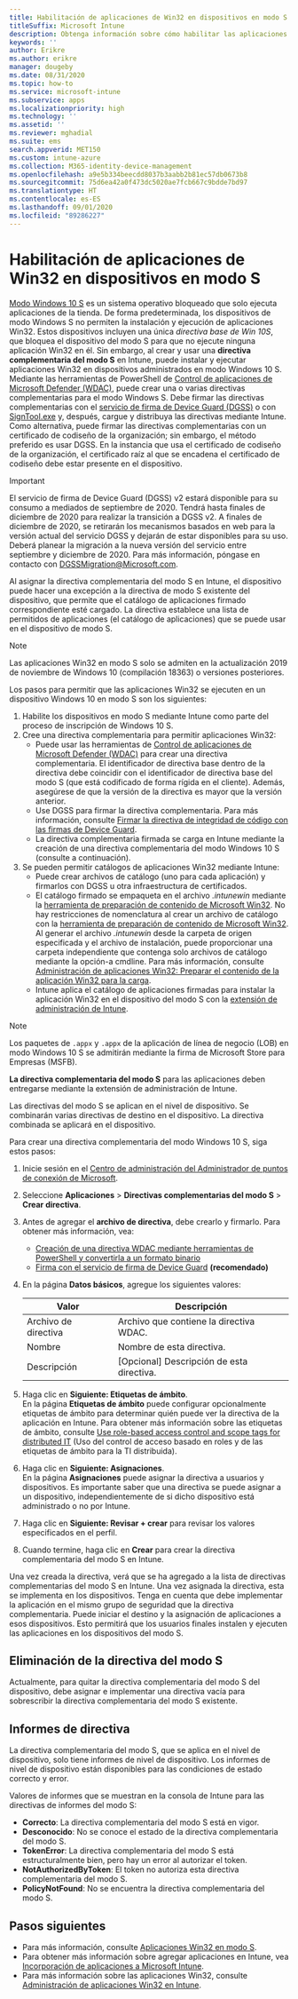 ```yaml
---
title: Habilitación de aplicaciones de Win32 en dispositivos en modo S
titleSuffix: Microsoft Intune
description: Obtenga información sobre cómo habilitar las aplicaciones de Win32 en dispositivos en modo S mediante Microsoft Intune.
keywords: ''
author: Erikre
ms.author: erikre
manager: dougeby
ms.date: 08/31/2020
ms.topic: how-to
ms.service: microsoft-intune
ms.subservice: apps
ms.localizationpriority: high
ms.technology: ''
ms.assetid: ''
ms.reviewer: mghadial
ms.suite: ems
search.appverid: MET150
ms.custom: intune-azure
ms.collection: M365-identity-device-management
ms.openlocfilehash: a9e5b334beecdd8037b3aabb2b81ec57db0673b8
ms.sourcegitcommit: 75d6ea42a0f473dc5020ae7fcb667c9bdde7bd97
ms.translationtype: HT
ms.contentlocale: es-ES
ms.lasthandoff: 09/01/2020
ms.locfileid: "89286227"
---
```

# <a name="enable-win32-apps-on-s-mode-devices"></a>Habilitación de aplicaciones de Win32 en dispositivos en modo S

[Modo Windows 10 S](/windows/deployment/s-mode) es un sistema operativo bloqueado que solo ejecuta aplicaciones de la tienda. De forma predeterminada, los dispositivos de modo Windows S no permiten la instalación y ejecución de aplicaciones Win32. Estos dispositivos incluyen una única *directiva base de Win 10S*, que bloquea el dispositivo del modo S para que no ejecute ninguna aplicación Win32 en él. Sin embargo, al crear y usar una **directiva complementaria del modo S** en Intune, puede instalar y ejecutar aplicaciones Win32 en dispositivos administrados en modo Windows 10 S. Mediante las herramientas de PowerShell de [Control de aplicaciones de Microsoft Defender (WDAC)](/windows/security/threat-protection/windows-defender-application-control/windows-defender-application-control), puede crear una o varias directivas complementarias para el modo Windows S. Debe firmar las directivas complementarias con el [servicio de firma de Device Guard (DGSS)](https://go.microsoft.com/fwlink/?linkid=2095629) o con [SignTool.exe](/windows/security/threat-protection/windows-defender-application-control/use-signed-policies-to-protect-windows-defender-application-control-against-tampering) y, después, cargue y distribuya las directivas mediante Intune. Como alternativa, puede firmar las directivas complementarias con un certificado de codiseño de la organización; sin embargo, el método preferido es usar DGSS. En la instancia que usa el certificado de codiseño de la organización, el certificado raíz al que se encadena el certificado de codiseño debe estar presente en el dispositivo.

> [!IMPORTANT]
> El servicio de firma de Device Guard (DGSS) v2 estará disponible para su consumo a mediados de septiembre de 2020. Tendrá hasta finales de diciembre de 2020 para realizar la transición a DGSS v2. A finales de diciembre de 2020, se retirarán los mecanismos basados en web para la versión actual del servicio DGSS y dejarán de estar disponibles para su uso. Deberá planear la migración a la nueva versión del servicio entre septiembre y diciembre de 2020. Para más información, póngase en contacto con DGSSMigration@Microsoft.com.

Al asignar la directiva complementaria del modo S en Intune, el dispositivo puede hacer una excepción a la directiva de modo S existente del dispositivo, que permite que el catálogo de aplicaciones firmado correspondiente esté cargado. La directiva establece una lista de permitidos de aplicaciones (el catálogo de aplicaciones) que se puede usar en el dispositivo de modo S.

> [!NOTE]
> Las aplicaciones Win32 en modo S solo se admiten en la actualización 2019 de noviembre de Windows 10 (compilación 18363) o versiones posteriores.

<!-- Add WDAC tooling diagram  -->

Los pasos para permitir que las aplicaciones Win32 se ejecuten en un dispositivo Windows 10 en modo S son los siguientes:

1. Habilite los dispositivos en modo S mediante Intune como parte del proceso de inscripción de Windows 10 S.
2. Cree una directiva complementaria para permitir aplicaciones Win32:
   - Puede usar las herramientas de [Control de aplicaciones de Microsoft Defender (WDAC)](/windows/security/threat-protection/windows-defender-application-control/windows-defender-application-control) para crear una directiva complementaria. El identificador de directiva base dentro de la directiva debe coincidir con el identificador de directiva base del modo S (que está codificado de forma rígida en el cliente). Además, asegúrese de que la versión de la directiva es mayor que la versión anterior.
   - Use DGSS para firmar la directiva complementaria. Para más información, consulte [Firmar la directiva de integridad de código con las firmas de Device Guard](/microsoft-store/sign-code-integrity-policy-with-device-guard-signing).
   - La directiva complementaria firmada se carga en Intune mediante la creación de una directiva complementaria del modo Windows 10 S (consulte a continuación).
3. Se pueden permitir catálogos de aplicaciones Win32 mediante Intune:
   - Puede crear archivos de catálogo (uno para cada aplicación) y firmarlos con DGSS u otra infraestructura de certificados.
   - El catálogo firmado se empaqueta en el archivo *.intunewin* mediante la [herramienta de preparación de contenido de Microsoft Win32](https://go.microsoft.com/fwlink/?linkid=2065730). No hay restricciones de nomenclatura al crear un archivo de catálogo con la [herramienta de preparación de contenido de Microsoft Win32](https://go.microsoft.com/fwlink/?linkid=2065730). Al generar el archivo *.intunewin* desde la carpeta de origen especificada y el archivo de instalación, puede proporcionar una carpeta independiente que contenga solo archivos de catálogo mediante la opción-a cmdline. Para más información, consulte [Administración de aplicaciones Win32: Preparar el contenido de la aplicación Win32 para la carga](apps-win32-app-management.md#prepare-the-win32-app-content-for-upload).
   - Intune aplica el catálogo de aplicaciones firmadas para instalar la aplicación Win32 en el dispositivo del modo S con la [extensión de administración de Intune](intune-management-extension.md).

> [!NOTE]
> Los paquetes de `.appx` y `.appx` de la aplicación de línea de negocio (LOB) en modo Windows 10 S se admitirán mediante la firma de Microsoft Store para Empresas (MSFB).
>
> **La directiva complementaria del modo S** para las aplicaciones deben entregarse mediante la extensión de administración de Intune.
>
> Las directivas del modo S se aplican en el nivel de dispositivo. Se combinarán varias directivas de destino en el dispositivo. La directiva combinada se aplicará en el dispositivo.

Para crear una directiva complementaria del modo Windows 10 S, siga estos pasos:

1. Inicie sesión en el [Centro de administración del Administrador de puntos de conexión de Microsoft](https://go.microsoft.com/fwlink/?linkid=2109431).
2. Seleccione **Aplicaciones** > **Directivas complementarias del modo S** > **Crear directiva**.
3. Antes de agregar el **archivo de directiva**, debe crearlo y firmarlo. Para obtener más información, vea:
    - [Creación de una directiva WDAC mediante herramientas de PowerShell y convertirla a un formato binario](https://go.microsoft.com/fwlink/?linkid=2095387)
    - [Firma con el servicio de firma de Device Guard](https://go.microsoft.com/fwlink/?linkid=2095629) **(recomendado)**

4. En la página **Datos básicos**, agregue los siguientes valores:

    | Valor | Descripción |
    |--------------|------------------------------------------------|
    | Archivo de directiva | Archivo que contiene la directiva WDAC. |
    | Nombre | Nombre de esta directiva. |
    | Descripción | [Opcional] Descripción de esta directiva. |

5. Haga clic en **Siguiente: Etiquetas de ámbito**.<br>
   En la página **Etiquetas de ámbito** puede configurar opcionalmente etiquetas de ámbito para determinar quién puede ver la directiva de la aplicación en Intune. Para obtener más información sobre las etiquetas de ámbito, consulte [Use role-based access control and scope tags for distributed IT](../fundamentals/scope-tags.md) (Uso del control de acceso basado en roles y de las etiquetas de ámbito para la TI distribuida).

6. Haga clic en **Siguiente: Asignaciones**.<br>
   En la página **Asignaciones** puede asignar la directiva a usuarios y dispositivos. Es importante saber que una directiva se puede asignar a un dispositivo, independientemente de si dicho dispositivo está administrado o no por Intune.
7. Haga clic en **Siguiente: Revisar + crear** para revisar los valores especificados en el perfil.
8. Cuando termine, haga clic en **Crear** para crear la directiva complementaria del modo S en Intune.

Una vez creada la directiva, verá que se ha agregado a la lista de directivas complementarias del modo S en Intune. Una vez asignada la directiva, esta se implementa en los dispositivos. Tenga en cuenta que debe implementar la aplicación en el mismo grupo de seguridad que la directiva complementaria. Puede iniciar el destino y la asignación de aplicaciones a esos dispositivos. Esto permitirá que los usuarios finales instalen y ejecuten las aplicaciones en los dispositivos del modo S.

## <a name="removal-of-s-mode-policy"></a>Eliminación de la directiva del modo S

Actualmente, para quitar la directiva complementaria del modo S del dispositivo, debe asignar e implementar una directiva vacía para sobrescribir la directiva complementaria del modo S existente.

## <a name="policy-reporting"></a>Informes de directiva

La directiva complementaria del modo S, que se aplica en el nivel de dispositivo, solo tiene informes de nivel de dispositivo. Los informes de nivel de dispositivo están disponibles para las condiciones de estado correcto y error.

Valores de informes que se muestran en la consola de Intune para las directivas de informes del modo S:
- **Correcto**: La directiva complementaria del modo S está en vigor.
- **Desconocido**: No se conoce el estado de la directiva complementaria del modo S.
- **TokenError**: La directiva complementaria del modo S está estructuralmente bien, pero hay un error al autorizar el token.
- **NotAuthorizedByToken**: El token no autoriza esta directiva complementaria del modo S.
- **PolicyNotFound**: No se encuentra la directiva complementaria del modo S.

## <a name="next-steps"></a>Pasos siguientes

- Para más información, consulte [Aplicaciones Win32 en modo S](/windows/security/threat-protection/windows-defender-application-control/lob-win32-apps-on-s).
- Para obtener más información sobre agregar aplicaciones en Intune, vea [Incorporación de aplicaciones a Microsoft Intune](apps-add.md).
- Para más información sobre las aplicaciones Win32, consulte [Administración de aplicaciones Win32 en Intune](apps-win32-app-management.md).